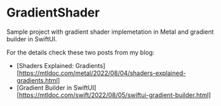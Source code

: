 # GradientShader

Sample project with gradient shader implemetation in Metal and gradient builder in SwiftUI.

For the details check these two posts from my blog:

- [Shaders Explained: Gradients][https://mtldoc.com/metal/2022/08/04/shaders-explained-gradients.html]
- [Gradient Builder in SwiftUI][https://mtldoc.com/swift/2022/08/05/swiftui-gradient-builder.html]